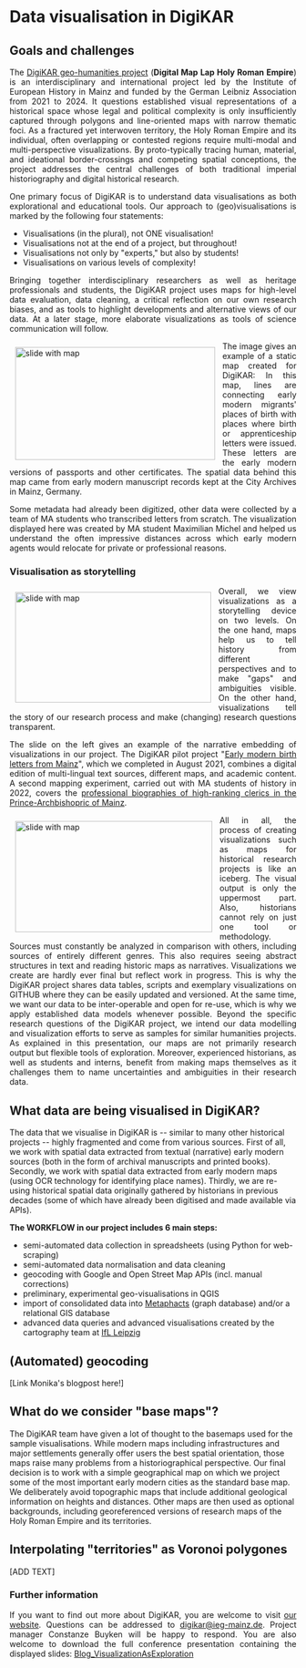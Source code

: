 
<h1>Data visualisation in DigiKAR</h1>

<h2>Goals and challenges</h2>
<p align="justify">
The <a href="https://digikar.eu/">DigiKAR geo-humanities project</a> (<strong>Digital Map Lap Holy Roman Empire</strong>) is an interdisciplinary and international project led by the Institute of European History in Mainz and funded by the German Leibniz Association from 2021 to 2024. It questions established visual representations of a historical space whose legal and political complexity is only insufficiently captured through polygons and line-oriented maps with narrow thematic foci. As a fractured yet interwoven territory, the Holy Roman Empire and its individual, often overlapping or contested regions require multi-modal and multi-perspective visualizations. By proto-typically tracing human, material, and ideational border-crossings and competing spatial conceptions, the project addresses the central challenges of both traditional imperial historiography and digital historical research.
</p>

<p align="justify">One primary focus of DigiKAR is to understand data visualisations as both explorational and educational tools. Our approach to (geo)visualisations is marked by the following four statements:</p>
<ul>
<li>Visualisations (in the plural), not ONE visualisation!</li>
<li>Visualisations not at the end of a project, but throughout!</li>
<li>Visualisations not only by "experts," but also by students!</li>
<li>Visualisations on various levels of complexity!</li>
</ul>
<p align="justify">
Bringing together interdisciplinary researchers as well as heritage professionals and students, the DigiKAR project uses maps for high-level data evaluation, data cleaning, a critical reflection on our own research biases, and as tools to highlight developments and alternative views of our data. At a later stage, more elaborate visualizations as tools of science communication will follow.
</p>
<img class="wp-image-638 alignleft" src="https://insulae.hypotheses.org/files/2022/08/5-300x169.jpg" alt="slide with map" width="351" height="198" align="left" target="_blank" style="padding: 10px;" />
<p align="justify">
The image gives an example of a static map created for DigiKAR: In this map, lines are connecting early modern migrants' places of birth with places where birth or apprenticeship letters were issued. These letters are the early modern versions of passports and other certificates. The spatial data behind this map came from early modern manuscript records kept at the City Archives in Mainz, Germany.
</p>

<p align="justify">
Some metadata had already been digitized, other data were collected by a team of MA students who transcribed letters from scratch. The visualization displayed here was created by MA student Maximilian Michel and helped us understand the often impressive distances across which early modern agents would relocate for private or professional reasons.
</p>

<h3>Visualisation as storytelling</h3>
<img class="wp-image-633 alignleft" src="https://insulae.hypotheses.org/files/2022/08/3-300x169.jpg" alt="slide with map" width="344" height="194" align="left" target="_blank" style="padding: 10px;" />
<p align="justify">
Overall, we view visualizations as a storytelling device on two levels.
On the one hand, maps help us to tell history from different perspectives and to make "gaps" and ambiguities visible.
On the other hand, visualizations tell the story of our research process and make (changing) research questions transparent.
</p>

<p align="justify">
The slide on the left gives an example of the narrative embedding of visualizations in our project.
The DigiKAR pilot project "<a href="https://teaching-dhlab.pages.gitlab.rlp.net/geburtsbriefemainz/home/">Early modern birth letters from Mainz</a>", which we completed in August 2021, combines a digital edition of multi-lingual text sources, different maps, and academic content. A second mapping experiment, carried out with MA students of history in 2022, covers the <a href="https://clerical-mobility.ieg-mainz.de/">professional biographies of high-ranking clerics in the Prince-Archbishopric of Mainz</a>.
</p>
<p align="justify">
<img class="wp-image-640 alignleft" src="https://insulae.hypotheses.org/files/2022/08/6-300x169.jpg" alt="slide with map" width="346" height="195" align="left" target="_blank" style="padding: 10px;" />
<p align="justify">
All in all, the process of creating visualizations such as maps for historical research projects is like an iceberg. The visual output is only the uppermost part. Also, historians cannot rely on just one tool or methodology. Sources must constantly be analyzed in comparison with others, including sources of entirely different genres. This also requires seeing abstract structures in text and reading historic maps as narratives. Visualizations we create are hardly ever final but reflect work in progress. This is why the DigiKAR project shares data tables, scripts and exemplary visualizations on GITHUB where they can be easily updated and versioned. At the same time, we want our data to be inter-operable and open for re-use, which is why we apply established data models whenever possible. Beyond the specific research questions of the DigiKAR project, we intend our data modelling and visualization efforts to serve as samples for similar humanities projects. As explained in this presentation, our maps are not primarily research output but flexible tools of exploration. Moreover, experienced historians, as well as students and interns, benefit from making maps themselves as it challenges them to name uncertainties and ambiguities in their research data.
</p>

## What data are being visualised in DigiKAR?

The data that we visualise in DigiKAR is -- similar to many other historical projects -- highly fragmented and come from various sources. 
First of all, we work with spatial data extracted from textual (narrative) early modern sources (both in the form of archival manuscripts and printed books). 
Secondly, we work with spatial data extracted from early modern maps (using OCR technology for identifying place names). 
Thirdly, we are re-using historical spatial data originally gathered by historians in previous decades (some of which have already been digitised and made available via APIs).

<strong>The WORKFLOW in our project includes 6 main steps:</strong>
<ul>
 	<li>semi-automated data collection in spreadsheets (using Python for web-scraping)</li>
 	<li>semi-automated data normalisation and data cleaning</li>
 	<li>geocoding with Google and Open Street Map APIs (incl. manual corrections)</li>
 	<li>preliminary, experimental geo-visualisations in QGIS</li>
 	<li>import of consolidated data into <a href="https://metaphacts.com/">Metaphacts</a> (graph database) and/or a relational GIS database</li>
 	<li>advanced data queries and advanced visualisations created by the cartography team at <a href="https://leibniz-ifl.de/">IfL Leipzig</a></li>
</ul>

## (Automated) geocoding

[Link Monika's blogpost here!]

## What do we consider "base maps"?

The DigiKAR team have given a lot of thought to the basemaps used for the sample visualisations. While modern maps including infrastructures and major settlements generally offer users the best spatial orientation, those maps raise
many problems from a historiographical perspective. Our final decision is to work with a simple geographical map on which we project some of the most important early modern cities as the standard base map.
We deliberately avoid topographic maps that include additional geological information on heights and distances.
Other maps are then used as optional backgrounds, including georeferenced versions of research maps of the Holy Roman Empire and its territories.

## Interpolating "territories" as Voronoi polygones

[ADD TEXT]

<h3>Further information</h3>
<p align="justify">
If you want to find out more about DigiKAR, you are welcome to visit <a href="https://digikar.eu/">our website</a>. Questions can be addressed to <a href="mailto:digikar@ieg-mainz.de">digikar@ieg-mainz.de</a>. Project manager Constanze Buyken will be happy to respond.
You are also welcome to download the full conference presentation containing the displayed slides: <a href="https://insulae.hypotheses.org/files/2022/08/Blog_VisualizationAsExploration.pdf">Blog_VisualizationAsExploration</a>
</p>
